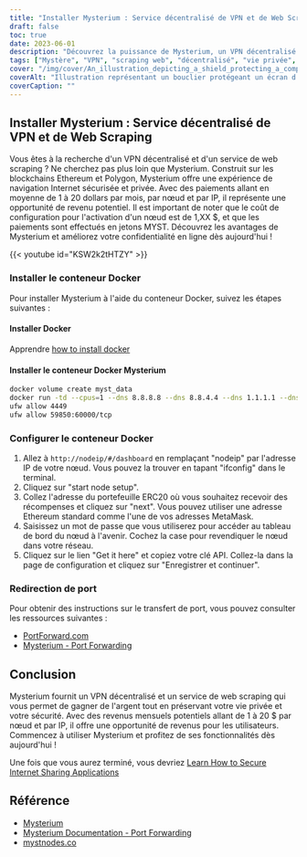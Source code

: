 ```yaml
---
title: "Installer Mysterium : Service décentralisé de VPN et de Web Scraping"
draft: false
toc: true
date: 2023-06-01
description: "Découvrez la puissance de Mysterium, un VPN décentralisé et un service de web scraping construit sur la technologie blockchain, offrant une navigation sécurisée et des opportunités de revenus."
tags: ["Mystère", "VPN", "scraping web", "décentralisé", "vie privée", "sécurité", "blockchain", "Ethereum", "Polygone", "navigation sur internet", "opportunité de revenus", "Docker", "configuration", "transfert de port", "VPN décentralisé", "service de scraping web", "navigation sécurisée", "revenus", "technologie de la chaîne de blocs (blockchain)", "vie privée en ligne", "Conteneur Docker", "configuration du nœud", "Adresse IP", "Portefeuille ERC20", "Adresse MetaMask", "Clé API", "instructions de transfert de port", "PortForward.com", "Documentation sur Mysterium"]
cover: "/img/cover/An_illustration_depicting_a_shield_protecting_a_computer.png"
coverAlt: "Illustration représentant un bouclier protégeant un écran d'ordinateur, symbolisant l'amélioration de la confidentialité et de la sécurité en ligne."
coverCaption: ""
---
```


## Installer Mysterium : Service décentralisé de VPN et de Web Scraping

Vous êtes à la recherche d'un VPN décentralisé et d'un service de web scraping ? Ne cherchez pas plus loin que Mysterium. Construit sur les blockchains Ethereum et Polygon, Mysterium offre une expérience de navigation Internet sécurisée et privée. Avec des paiements allant en moyenne de 1 à 20 dollars par mois, par nœud et par IP, il représente une opportunité de revenu potentiel. Il est important de noter que le coût de configuration pour l'activation d'un nœud est de 1,XX $, et que les paiements sont effectués en jetons MYST. Découvrez les avantages de Mysterium et améliorez votre confidentialité en ligne dès aujourd'hui !

{{< youtube id="KSW2k2tHTZY" >}}

### Installer le conteneur Docker
Pour installer Mysterium à l'aide du conteneur Docker, suivez les étapes suivantes :

#### Installer Docker

Apprendre [how to install docker](https://simeononsecurity.com/other/creating-profitable-low-powered-crypto-miners/#installing-docker)

#### Installer le conteneur Docker Mysterium

```bash
docker volume create myst_data
docker run -td --cpus=1 --dns 8.8.8.8 --dns 8.8.4.4 --dns 1.1.1.1 --dns 1.0.0.1 --dns 9.9.9.9 --hostname myst --cap-add NET_ADMIN --network=host -p 4449:4449 -p 59850-60000:59850-60000 --name myst --device=/dev/net/tun  -v myst_data:/var/lib/mysterium-node mysteriumnetwork/myst:latest --udp.ports=59850:60000 service --agreed-terms-and-conditions
ufw allow 4449
ufw allow 59850:60000/tcp
```
### Configurer le conteneur Docker

1. Allez à `http://nodeip/#/dashboard` en remplaçant "nodeip" par l'adresse IP de votre nœud. Vous pouvez la trouver en tapant "ifconfig" dans le terminal.
2. Cliquez sur "start node setup".
3. Collez l'adresse du portefeuille ERC20 où vous souhaitez recevoir des récompenses et cliquez sur "next". Vous pouvez utiliser une adresse Ethereum standard comme l'une de vos adresses MetaMask.
4. Saisissez un mot de passe que vous utiliserez pour accéder au tableau de bord du nœud à l'avenir. Cochez la case pour revendiquer le nœud dans votre réseau.
5. Cliquez sur le lien "Get it here" et copiez votre clé API. Collez-la dans la page de configuration et cliquez sur "Enregistrer et continuer".

### Redirection de port

Pour obtenir des instructions sur le transfert de port, vous pouvez consulter les ressources suivantes :

- [PortForward.com](https://portforward.com/)
- [Mysterium - Port Forwarding](https://docs.mysterium.network/troubleshooting/port-forwarding)

## Conclusion

Mysterium fournit un VPN décentralisé et un service de web scraping qui vous permet de gagner de l'argent tout en préservant votre vie privée et votre sécurité. Avec des revenus mensuels potentiels allant de 1 à 20 $ par nœud et par IP, il offre une opportunité de revenus pour les utilisateurs. Commencez à utiliser Mysterium et profitez de ses fonctionnalités dès aujourd'hui !

Une fois que vous aurez terminé, vous devriez [Learn How to Secure Internet Sharing Applications](https://simeononsecurity.com/other/how-to-secure-internet-sharing-applications/)

## Référence

- [Mysterium](https://www.mysterium.network/)
- [Mysterium Documentation - Port Forwarding](https://docs.mysterium.network/troubleshooting/port-forwarding)
- [mystnodes.co](https://mystnodes.co/?referral_code=dZxIcDEWgjh8b5kviefiC7RFBInonroaPFHr2ztm)
